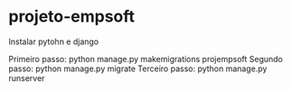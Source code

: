 # projeto-empsoft

Instalar pytohn e django

Primeiro passo:
  python manage.py makemigrations projempsoft
Segundo passo:
  python manage.py migrate
Terceiro passo:
  python manage.py runserver
  
  
